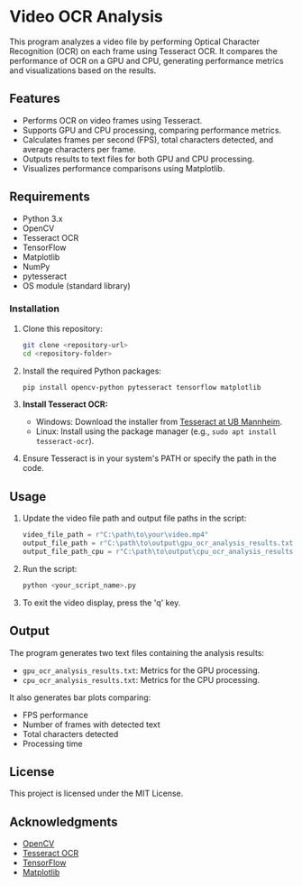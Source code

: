 
# Video OCR Analysis

This program analyzes a video file by performing Optical Character Recognition (OCR) on each frame using Tesseract OCR. It compares the performance of OCR on a GPU and CPU, generating performance metrics and visualizations based on the results.

## Features

- Performs OCR on video frames using Tesseract.
- Supports GPU and CPU processing, comparing performance metrics.
- Calculates frames per second (FPS), total characters detected, and average characters per frame.
- Outputs results to text files for both GPU and CPU processing.
- Visualizes performance comparisons using Matplotlib.

## Requirements

- Python 3.x
- OpenCV
- Tesseract OCR
- TensorFlow
- Matplotlib
- NumPy
- pytesseract
- OS module (standard library)

### Installation

1. Clone this repository:
   ```bash
   git clone <repository-url>
   cd <repository-folder>
   ```

2. Install the required Python packages:
   ```bash
   pip install opencv-python pytesseract tensorflow matplotlib
   ```

3. **Install Tesseract OCR:**
   - Windows: Download the installer from [Tesseract at UB Mannheim](https://github.com/UB-Mannheim/tesseract/wiki).
   - Linux: Install using the package manager (e.g., `sudo apt install tesseract-ocr`).

4. Ensure Tesseract is in your system's PATH or specify the path in the code.

## Usage

1. Update the video file path and output file paths in the script:
   ```python
   video_file_path = r"C:\path\to\your\video.mp4"
   output_file_path = r"C:\path\to\output\gpu_ocr_analysis_results.txt"
   output_file_path_cpu = r"C:\path\to\output\cpu_ocr_analysis_results.txt"
   ```

2. Run the script:
   ```bash
   python <your_script_name>.py
   ```

3. To exit the video display, press the 'q' key.

## Output

The program generates two text files containing the analysis results:
- `gpu_ocr_analysis_results.txt`: Metrics for the GPU processing.
- `cpu_ocr_analysis_results.txt`: Metrics for the CPU processing.

It also generates bar plots comparing:
- FPS performance
- Number of frames with detected text
- Total characters detected
- Processing time

## License

This project is licensed under the MIT License.

## Acknowledgments

- [OpenCV](https://opencv.org/)
- [Tesseract OCR](https://github.com/tesseract-ocr/tesseract)
- [TensorFlow](https://www.tensorflow.org/)
- [Matplotlib](https://matplotlib.org/)
